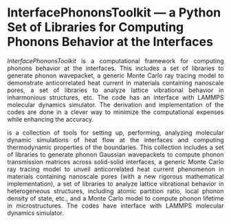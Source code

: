 # InterfacePhononsToolkit — a Python Set of Libraries for Computing Phonons Behavior at the Interfaces

<div align="justify">
  
*InterfacePhononsToolkit* is a computational framework for computing phonons behavior at the interfaces. This includes a set of libraries to generate phonon wavepacket, a generic Monte Carlo ray tracing model to demonstrate anticorrelated heat current in materials containing nanoscale pores, a set of libraries to analyze lattice vibrational behavior in inharmonious structures, etc. The code has an interface with LAMMPS molecular dynamics simulator. The derivation and implementation of the codes are done in a clever way to minimize the computational expenses while enhancing the accuracy.

is a collection of tools for setting up, performing, analyzing molecular dynamic simulations of heat flow at the interfaces and computing thermodynamic properties of the boundaries. This collection includes a set of libraries to generate phonon Gaussian wavepackets to compute phonon transmission matrices across solid-solid interfaces, a generic Monte Carlo ray tracing model to unveil anticorrelated heat current phenomenon in materials containing nanoscale pores (with a new rigorous mathematical implementation), a set of libraries to analyze lattice vibrational behavior in heterogeneous structures, including atomic partition ratio, local phonon density of state, etc., and a Monte Carlo model to compute phonon lifetime in microstructures. The codes have interface with LAMMPS molecular dynamics simulator.

</div>
